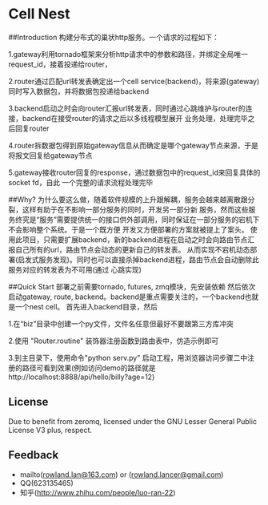 ﻿Cell Nest
===
##Introduction
构建分布式的巢状http服务。一个请求的过程如下：

1.gateway利用tornado框架来分析http请求中的参数和路径，并绑定全局唯一request_id，接着投递给router，

2.router通过匹配url转发表确定出一个cell service(backend)，将来源(gateway)同时写入数据包，并将数据包投递给backend

3.backend启动之时会向router汇报url转发表，同时通过心跳维护与router的连接，backend在接受router的请求之后以多线程模型展开
业务处理，处理完毕之后回复router

4.router拆数据包得到原始gateway信息从而确定是哪个gateway节点来源，于是将报文回复给gateway节点

5.gateway接收router回复的response，通过数据包中的request_id来回复具体的socket fd，自此 一个完整的请求流程处理完毕

##Why?
为什么要这么做，随着软件规模的上升跟解耦，服务会越来越离散跟分裂，这样有助于在不影响一部分服务的同时，开发另一部分新
服务，然而这些服务终究是“服务”需要提供统一的接口供外部调用，同时保证在一部分服务的宕机下不会影响整个系统。于是一个既方便
开发又方便部署的方案就被提上了案头。
使用此项目，只需要扩展backend，新的backend进程在启动之时会向路由节点汇报自己所有的url，路由节点会动态的更新自己的转发表。
从而实现不宕机动态部署(启发式服务发现)。同时也可以直接杀掉backend进程，路由节点会自动删除此服务对应的转发表为不可用(通过
心跳实现)

##Quick Start
部署之前需要tornado, futures, zmq模块，先安装依赖
然后依次启动gateway, route, backend。backend是重点需要关注的，一个backend也就是一个nest cell。
首先进入backend目录，然后

1.在“biz”目录中创建一个py文件，文件名任意但最好不要跟第三方库冲突

2.使用 "Router.routine" 装饰器注册函数到路由表中，仿造示例即可

3.到主目录下，使用命令"python serv.py" 启动工程，用浏览器访问步骤二中注册的路径可看到效果(例如访问demo的路径就是http://localhost:8888/api/hello/billy?age=12)


## License
Due to benefit from zeromq, licensed under the GNU Lesser
General Public License V3 plus, respect.

## Feedback
* mailto(rowland.lan@163.com) or (rowland.lancer@gmail.com)
* QQ(623135465)
* 知乎(http://www.zhihu.com/people/luo-ran-22)
